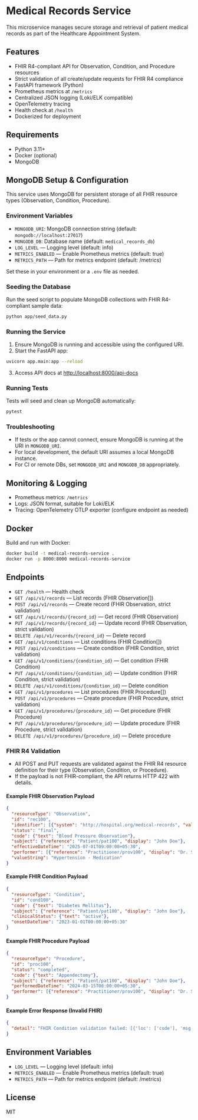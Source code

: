 # Medical Records Service

This microservice manages secure storage and retrieval of patient medical records as part of the Healthcare Appointment System.

## Features
- FHIR R4-compliant API for Observation, Condition, and Procedure resources
- Strict validation of all create/update requests for FHIR R4 compliance
- FastAPI framework (Python)
- Prometheus metrics at `/metrics`
- Centralized JSON logging (Loki/ELK compatible)
- OpenTelemetry tracing
- Health check at `/health`
- Dockerized for deployment

## Requirements
- Python 3.11+
- Docker (optional)
- MongoDB

## MongoDB Setup & Configuration

This service uses MongoDB for persistent storage of all FHIR resource types (Observation, Condition, Procedure).

### Environment Variables
- `MONGODB_URI`: MongoDB connection string (default: `mongodb://localhost:27017`)
- `MONGODB_DB`: Database name (default: `medical_records_db`)
- `LOG_LEVEL` — Logging level (default: info)
- `METRICS_ENABLED` — Enable Prometheus metrics (default: true)
- `METRICS_PATH` — Path for metrics endpoint (default: /metrics)

Set these in your environment or a `.env` file as needed.

### Seeding the Database
Run the seed script to populate MongoDB collections with FHIR R4-compliant sample data:

```bash
python app/seed_data.py
```

### Running the Service
1. Ensure MongoDB is running and accessible using the configured URI.
2. Start the FastAPI app:

```bash
uvicorn app.main:app --reload
```

3. Access API docs at [http://localhost:8000/api-docs](http://localhost:8000/api-docs)

### Running Tests
Tests will seed and clean up MongoDB automatically:

```bash
pytest
```

### Troubleshooting
- If tests or the app cannot connect, ensure MongoDB is running at the URI in `MONGODB_URI`.
- For local development, the default URI assumes a local MongoDB instance.
- For CI or remote DBs, set `MONGODB_URI` and `MONGODB_DB` appropriately.

## Monitoring & Logging
- Prometheus metrics: `/metrics`
- Logs: JSON format, suitable for Loki/ELK
- Tracing: OpenTelemetry OTLP exporter (configure endpoint as needed)

## Docker
Build and run with Docker:
```bash
docker build -t medical-records-service .
docker run -p 8000:8000 medical-records-service
```

## Endpoints
- `GET /health` — Health check
- `GET /api/v1/records` — List records (FHIR Observation[])
- `POST /api/v1/records` — Create record (FHIR Observation, strict validation)
- `GET /api/v1/records/{record_id}` — Get record (FHIR Observation)
- `PUT /api/v1/records/{record_id}` — Update record (FHIR Observation, strict validation)
- `DELETE /api/v1/records/{record_id}` — Delete record
- `GET /api/v1/conditions` — List conditions (FHIR Condition[])
- `POST /api/v1/conditions` — Create condition (FHIR Condition, strict validation)
- `GET /api/v1/conditions/{condition_id}` — Get condition (FHIR Condition)
- `PUT /api/v1/conditions/{condition_id}` — Update condition (FHIR Condition, strict validation)
- `DELETE /api/v1/conditions/{condition_id}` — Delete condition
- `GET /api/v1/procedures` — List procedures (FHIR Procedure[])
- `POST /api/v1/procedures` — Create procedure (FHIR Procedure, strict validation)
- `GET /api/v1/procedures/{procedure_id}` — Get procedure (FHIR Procedure)
- `PUT /api/v1/procedures/{procedure_id}` — Update procedure (FHIR Procedure, strict validation)
- `DELETE /api/v1/procedures/{procedure_id}` — Delete procedure

### FHIR R4 Validation
- All POST and PUT requests are validated against the FHIR R4 resource definition for their type (Observation, Condition, or Procedure).
- If the payload is not FHIR-compliant, the API returns HTTP 422 with details.

#### Example FHIR Observation Payload
```json
{
  "resourceType": "Observation",
  "id": "rec100",
  "identifier": [{"system": "http://hospital.org/medical-records", "value": "rec100"}],
  "status": "final",
  "code": {"text": "Blood Pressure Observation"},
  "subject": {"reference": "Patient/pat100", "display": "John Doe"},
  "effectiveDateTime": "2025-07-01T09:00:00+05:30",
  "performer": [{"reference": "Practitioner/prov100", "display": "Dr. Smith"}],
  "valueString": "Hypertension - Medication"
}
```

#### Example FHIR Condition Payload
```json
{
  "resourceType": "Condition",
  "id": "cond100",
  "code": {"text": "Diabetes Mellitus"},
  "subject": {"reference": "Patient/pat100", "display": "John Doe"},
  "clinicalStatus": {"text": "active"},
  "onsetDateTime": "2023-01-01T00:00:00+05:30"
}
```

#### Example FHIR Procedure Payload
```json
{
  "resourceType": "Procedure",
  "id": "proc100",
  "status": "completed",
  "code": {"text": "Appendectomy"},
  "subject": {"reference": "Patient/pat100", "display": "John Doe"},
  "performedDateTime": "2024-03-15T08:00:00+05:30",
  "performer": [{"reference": "Practitioner/prov100", "display": "Dr. Smith"}]
}
```

#### Example Error Response (Invalid FHIR)
```json
{
  "detail": "FHIR Condition validation failed: [{'loc': ['code'], 'msg': 'field required', 'type': 'missing'}]"
}
```

## Environment Variables
- `LOG_LEVEL` — Logging level (default: info)
- `METRICS_ENABLED` — Enable Prometheus metrics (default: true)
- `METRICS_PATH` — Path for metrics endpoint (default: /metrics)

## License
MIT
